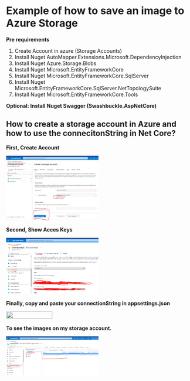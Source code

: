 # Example of how to save an image to Azure Storage

**Pre requirements** 

1. Create Account in azure (Storage Accounts)
2. Install Nuget AutoMapper.Extensions.Microsoft.DependencyInjection
3. Install Nuget Azure.Storage.Blobs
4. Install Nuget Microsoft.EntityFrameworkCore
5. Install Nuget Microsoft.EntityFrameworkCore.SqlServer
6. Install Nuget Microsoft.EntityFrameworkCore.SqlServer.NetTopologySuite
7. Install Nuget Microsoft.EntityFrameworkCore.Tools

**Optional: Install Nuget Swagger (Swashbuckle.AspNetCore)**

## How to create a storage account in Azure and how to use the connecitonString in Net Core? ##

**First, Create Account** 

<img src="https://github.com/VictorRH/ExampleImageinAzureStorage/blob/master/storageAccounts.JPG?raw=true" width="50%" height="50%">

**Second, Show Acces Keys** 

<img src="https://raw.githubusercontent.com/VictorRH/ExampleImageinAzureStorage/master/53b98e37-291b-4fff-800b-52026c796b14.PNG" width="50%" height="50%">

**Finally, copy and paste your connectionString in appsettings.json**

<img src="https://user-images.githubusercontent.com/47989283/128774055-81e8782a-d071-47d0-88c1-7c343e44f86e.png" width="50%" height="50%">


**To see the images on my storage account.**

<img src="https://github.com/VictorRH/ExampleImageinAzureStorage/blob/master/d44a7e66-f829-4be9-8cae-d0adcb26393d.PNG" width="50%" height="50%">
